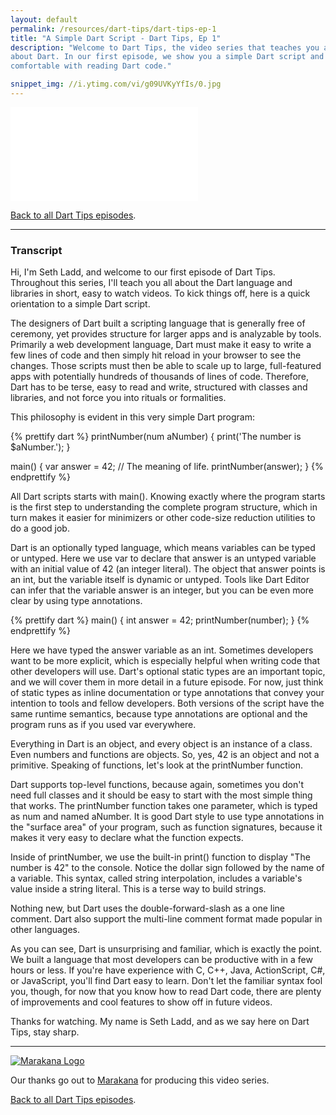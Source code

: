 ```yaml
---
layout: default
permalink: /resources/dart-tips/dart-tips-ep-1
title: "A Simple Dart Script - Dart Tips, Ep 1"
description: "Welcome to Dart Tips, the video series that teaches you all
about Dart. In our first episode, we show you a simple Dart script and get you
comfortable with reading Dart code."

snippet_img: //i.ytimg.com/vi/g09UVKyYfIs/0.jpg
---
```


<iframe class="dart-tips-video" src="//www.youtube.com/embed/g09UVKyYfIs"
frameborder="0" allowfullscreen></iframe>

[Back to all Dart Tips episodes](/resources/dart-tips/).

<hr>

### Transcript

Hi, I'm Seth Ladd, and welcome to our first episode of Dart Tips. Throughout this series, I'll teach you all about the Dart language and libraries in short, easy to watch videos. To kick things off, here is a quick orientation to a simple Dart script.

The designers of Dart built a scripting language that is generally free of ceremony, yet provides structure for larger apps and is analyzable by tools. Primarily a web development language, Dart must make it easy to write a few lines of code and then simply hit reload in your browser to see the changes. Those scripts must then be able to scale up to large, full-featured apps with potentially hundreds of thousands of lines of code. Therefore, Dart has to be terse, easy to read and write, structured with classes and libraries, and not force you into rituals or formalities.

This philosophy is evident in this very simple Dart program:

{% prettify dart %}
printNumber(num aNumber) {
  print('The number is $aNumber.');
}

main() {
  var answer = 42;          // The meaning of life.
  printNumber(answer);
}
{% endprettify %}

All Dart scripts starts with main(). Knowing exactly where the program starts is the first step to understanding the complete program structure, which in turn makes it easier for minimizers or other code-size reduction utilities to do a good job.

Dart is an optionally typed language, which means variables can be typed or untyped. Here we use var to declare that answer is an untyped variable with an initial value of 42 (an integer literal). The object that answer points is an int, but the variable itself is dynamic or untyped. Tools like Dart Editor can infer that the variable answer is an integer, but you can be even more clear by using type annotations.


{% prettify dart %}
main() {
  int answer = 42;
  printNumber(number);
}
{% endprettify %}

Here we have typed the answer variable as an int. Sometimes developers want to be more explicit, which is especially helpful when writing code that other developers will use. Dart's optional static types are an important topic, and we will cover them in more detail in a future episode. For now, just think of static types as inline documentation or type annotations that convey your intention to tools and fellow developers. Both versions of the script have the same runtime semantics, because type annotations are optional and the program runs as if you used var everywhere.

Everything in Dart is an object, and every object is an instance of a class. Even numbers and functions are objects.  So, yes, 42 is an object and not a primitive. Speaking of functions, let's look at the printNumber function.

Dart supports top-level functions, because again, sometimes you don't need full classes and it should be easy to start with the most simple thing that works. The printNumber function takes one parameter, which is typed as num and named aNumber. It is good Dart style to use type annotations in the "surface area" of your program, such as function signatures, because it makes it very easy to declare what the function expects.

Inside of printNumber, we use the built-in print() function to display "The number is 42" to the console. Notice the dollar sign followed by the name of a variable. This syntax, called string interpolation, includes a variable's value inside a string literal. This is a terse way to build strings.

Nothing new, but Dart uses the double-forward-slash as a one line comment. Dart also support the multi-line comment format made popular in other languages.

As you can see, Dart is unsurprising and familiar, which is exactly the point. We built a language that most developers can be productive with in a few hours or less. If you're have experience with C, C++, Java, ActionScript, C#, or JavaScript, you'll find Dart easy to learn. Don't let the familiar syntax fool you, though, for now that you know how to read Dart code, there are plenty of improvements and cool features to show off in future videos.

Thanks for watching. My name is Seth Ladd, and as we say here on Dart Tips, stay sharp.

<hr>

<a href="http://marakana.com"><img src="{% asset_path 'dart-tips/marakana-logo.png' %}" alt="Marakana Logo"></a>

Our thanks go out to [Marakana](http://www.marakana.com) for producing this
video series.

[Back to all Dart Tips episodes](/resources/dart-tips/).

